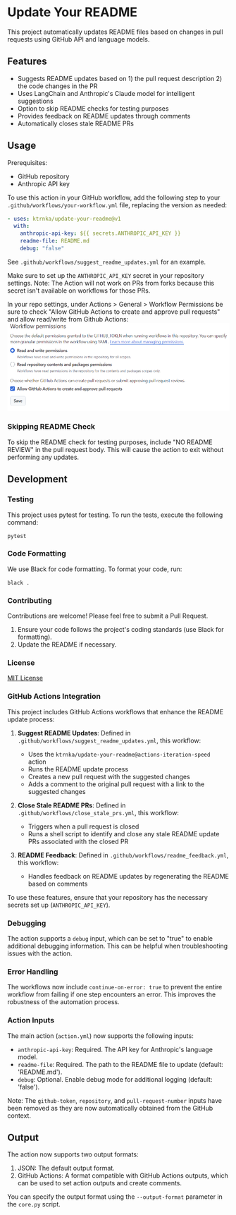 # Update Your README

This project automatically updates README files based on changes in pull requests using GitHub API and language models.

## Features

- Suggests README updates based on 1) the pull request description 2) the code changes in the PR
- Uses LangChain and Anthropic's Claude model for intelligent suggestions
- Option to skip README checks for testing purposes
- Provides feedback on README updates through comments
- Automatically closes stale README PRs

## Usage

Prerequisites:

- GitHub repository
- Anthropic API key

To use this action in your GitHub workflow, add the following step to your `.github/workflows/your-workflow.yml` file, replacing the version as needed:

```yaml
- uses: ktrnka/update-your-readme@v1
  with:
    anthropic-api-key: ${{ secrets.ANTHROPIC_API_KEY }}
    readme-file: README.md
    debug: "false"
```
See `.github/workflows/suggest_readme_updates.yml` for an example.

Make sure to set up the `ANTHROPIC_API_KEY` secret in your repository settings. Note: The Action will not work on PRs from forks because this secret isn't available on workflows for those PRs.

In your repo settings, under Actions > General > Workflow Permissions be sure to check "Allow GitHub Actions to create and approve pull requests" and allow read/write from Github Actions:
![Workflow Permissions](workflow_permissions.png)

### Skipping README Check

To skip the README check for testing purposes, include "NO README REVIEW" in the pull request body. This will cause the action to exit without performing any updates.

## Development

### Testing

This project uses pytest for testing. To run the tests, execute the following command:

```
pytest
```

### Code Formatting

We use Black for code formatting. To format your code, run:

```
black .
```

### Contributing

Contributions are welcome! Please feel free to submit a Pull Request.

1. Ensure your code follows the project's coding standards (use Black for formatting).
2. Update the README if necessary.

### License

[MIT License](https://opensource.org/licenses/MIT)

### GitHub Actions Integration

This project includes GitHub Actions workflows that enhance the README update process:

1. **Suggest README Updates**: Defined in `.github/workflows/suggest_readme_updates.yml`, this workflow:
   - Uses the `ktrnka/update-your-readme@actions-iteration-speed` action
   - Runs the README update process
   - Creates a new pull request with the suggested changes
   - Adds a comment to the original pull request with a link to the suggested changes

2. **Close Stale README PRs**: Defined in `.github/workflows/close_stale_prs.yml`, this workflow:
   - Triggers when a pull request is closed
   - Runs a shell script to identify and close any stale README update PRs associated with the closed PR

3. **README Feedback**: Defined in `.github/workflows/readme_feedback.yml`, this workflow:
   - Handles feedback on README updates by regenerating the README based on comments

To use these features, ensure that your repository has the necessary secrets set up (`ANTHROPIC_API_KEY`).

### Debugging

The action supports a `debug` input, which can be set to "true" to enable additional debugging information. This can be helpful when troubleshooting issues with the action.

### Error Handling

The workflows now include `continue-on-error: true` to prevent the entire workflow from failing if one step encounters an error. This improves the robustness of the automation process.

### Action Inputs

The main action (`action.yml`) now supports the following inputs:
- `anthropic-api-key`: Required. The API key for Anthropic's language model.
- `readme-file`: Required. The path to the README file to update (default: 'README.md').
- `debug`: Optional. Enable debug mode for additional logging (default: 'false').

Note: The `github-token`, `repository`, and `pull-request-number` inputs have been removed as they are now automatically obtained from the GitHub context.

## Output

The action now supports two output formats:
1. JSON: The default output format.
2. GitHub Actions: A format compatible with GitHub Actions outputs, which can be used to set action outputs and create comments.

You can specify the output format using the `--output-format` parameter in the `core.py` script.